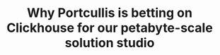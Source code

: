 ---
title: "Why Portcullis is betting on Clickhouse for our petabyte-scale solution studio"
description: "Learn the thought process that went into staking our brand and business model on Clickhouse, the fastest OLAP database"
pubDate: "Oct 31 2024"
cover: "https://clickhouse.com/_next/image?url=%2Fimages%2Fhomepage%2Fhome-hero-product-ui.png&w=3840&q=75"
category: "insights"
---